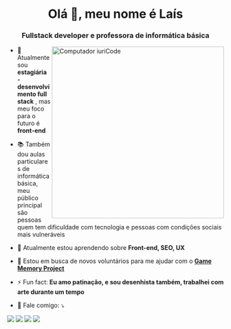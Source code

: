 <h1 align="center">Olá 👋, meu nome é Laís</h1>
<h3 align="center">Fullstack developer e professora de informática básica</h3>
<img src="https://raw.githubusercontent.com/MicaelliMedeiros/micaellimedeiros/master/image/computer-illustration.png" min-width="400px" max-width="400px" width="400px" align="right" alt="Computador iuriCode">


- 🔭 Atualmente sou **estagiária - desenvolvimento full stack** , mas meu foco para o futuro é **front-end**

- 📚 Também dou aulas particulares de informática básica, meu público principal são pessoas quem tem dificuldade com tecnologia e pessoas com condições sociais mais vulneráveis

- 🌱 Atualmente estou aprendendo sobre **Front-end, SEO, UX**

- 🤝 Estou em busca de novos voluntários para me ajudar com o **[Game Memory Project](https://github.com/LaisGalvao/game-memory)** 

- ⚡ Fun fact: **Eu amo patinação, e sou desenhista também, trabalhei com arte durante um tempo**

-  💌 Fale comigo: ⤵️

  
<p align="left">
  <a href="#" alt="Gmail">
  <img src="https://img.shields.io/badge/-Gmail-FF0000?style=flat-square&labelColor=FF0000&logo=gmail&logoColor=white&link=mailto:dev.laisgalvao@gmail.com" /></a>

  <a href="#" alt="Linkedin">
  <img src="https://img.shields.io/badge/-Linkedin-0e76a8?style=flat-square&logo=Linkedin&logoColor=white&link=www.linkedin.com/in/lais-galvao-bueno" /></a>

  <a href="#" alt="WhatsApp">
  <img src="https://img.shields.io/badge/-WhatsApp-25d366?style=flat-square&labelColor=25d366&logo=whatsapp&logoColor=white&link=https://wa.me/5511997628274?text=Olá!%20Laís"/></a>

  <a href="#" alt="Instagram">
  <img src="https://img.shields.io/badge/-Instagram-DF0174?style=flat-square&labelColor=DF0174&logo=instagram&logoColor=white&link=https://www.instagram.com/missguita_777/"/></a>
</p>  


